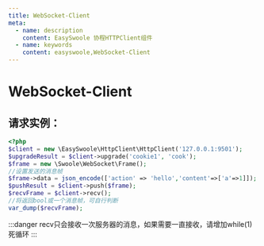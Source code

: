 ```yaml
---
title: WebSocket-Client
meta:
  - name: description
    content: EasySwoole 协程HTTPClient组件
  - name: keywords
    content: easyswoole,WebSocket-Client
---
```

# WebSocket-Client

## 请求实例：
````php
<?php
$client = new \EasySwoole\HttpClient\HttpClient('127.0.0.1:9501');
$upgradeResult = $client->upgrade('cookie1', 'cook');
$frame = new \Swoole\WebSocket\Frame();
//设置发送的消息帧
$frame->data = json_encode(['action' => 'hello','content'=>['a'=>1]]);
$pushResult = $client->push($frame);
$recvFrame = $client->recv();
//将返回bool或一个消息帧，可自行判断
var_dump($recvFrame);
````

:::danger 
 recv只会接收一次服务器的消息，如果需要一直接收，请增加while(1)死循环
:::

